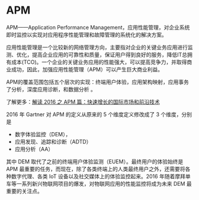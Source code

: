 # APM

APM——Application Performance Management，应用性能管理，对企业系统即时监控以实现对应用程序性能管理和故障管理的系统化的解决方案。

应用性能管理是一个比较新的网络管理方向，主要指对企业的关键业务应用进行监测、优化，提高企业应用的可靠性和质量，保证用户得到良好的服务，降低IT总拥有成本(TCO)。一个企业的关键业务应用的性能强大，可以提高竞争力，并取得商业成功，因此，加强应用性能管理（APM）可以产生巨大商业利益。

APM的覆盖范围包括五个层次的实现：终端用户体验，应用架构映射，应用事务了分析，深度应用诊断，和数据分析 。

了解更多：[解读 2016 之 APM 篇：快速增长的国际市场和前沿技术](https://www.infoq.cn/article/depth-2016-overview-of-apm/)

2016 年 Gartner 对 APM 的定义从原来的 5 个维度定义修改成了 3 个维度，分别是

- 数字体验监控（DEM），
- 应用发现、追踪和诊断（ADTD）
- 应用分析（AA）

其中 DEM 取代了之前的终端用户体验监测（EUEM）。最终用户的体验始终是 APM 最重要的任务，而现在，除了各类终端上的人类最终用户之外，还需要将各种数字代理、各类 IoT 设备以及社交媒体上的体验监控起来。2016 年随着摩拜单车等一系列新兴物联网项目的爆发，对物联网应用的性能监控将成为未来 DEM 最重要的关注点。
